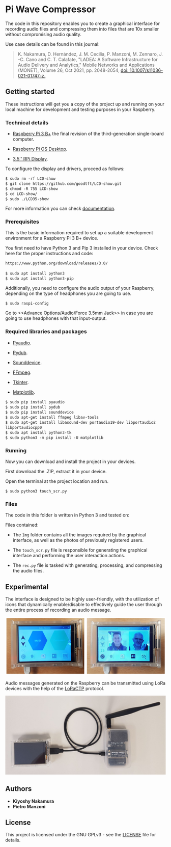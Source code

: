 # Pi Wave Compressor

The code in this repository enables you to create a graphical interface for recording audio files and compressing them into files that are 10x smaller without compromising audio quality.

Use case details can be found in this journal:
> K. Nakamura, D. Hernández, J. M. Cecilia, P. Manzoni, M. Zennaro, J. -C. Cano and C. T. Calafate, 
> "LADEA: A Software Infrastructure for Audio Delivery and Analytics," 
> Mobile Networks and Applications (MONET), Volume 26, Oct 2021, pp. 2048-2054, 
> [doi: 10.1007/s11036-021-01747-z.](https://doi.org/10.1007/s11036-021-01747-z)


## Getting started

These instructions will get you a copy of the project up and running on your local machine for development and testing purposes in your Raspberry.


### Technical details

* [Raspberry Pi 3 B+](https://www.raspberrypi.com/products/raspberry-pi-3-model-b-plus/) the final revision of the third-generation single-board computer.

* [Raspberry Pi OS Desktop](https://www.raspberrypi.com/software/operating-systems/).

* [3.5'' RPi Display](http://www.lcdwiki.com/3.5inch_RPi_Display).

To configure the display and drivers, proceed as follows:
```
$ sudo rm -rf LCD-show
$ git clone https://github.com/goodtft/LCD-show.git
$ chmod -R 755 LCD-show
$ cd LCD-show/
$ sudo ./LCD35-show
```
For more information you can check [documentation](http://www.lcdwiki.com/3.5inch_RPi_Display). 


### Prerequisites

This is the basic information required to set up a suitable development environment for a Raspberry Pi 3 B+ device.

You first need to have Python 3 and Pip 3 installed in your device. Check here for the proper instructions and code:
```
https://www.python.org/download/releases/3.0/

$ sudo apt install python3
$ sudo apt install python3-pip
```

Additionally, you need to configure the audio output of your Raspberry, depending on the type of headphones you are going to use.
```
$ sudo raspi-config
```
Go to <<Advance Options/Audio/Force 3.5mm Jack>> in case you are going to use headphones with that input-output.


### Required libraries and packages

* [Pyaudio](https://pypi.org/project/PyAudio/).

* [Pydub](https://pypi.org/project/pydub/).

* [Sounddevice](https://python-sounddevice.readthedocs.io/en/0.4.6/).

* [FFmpeg](https://ffmpeg.org/).

* [Tkinter](https://docs.python.org/3/library/tkinter.html).

* [Matplotlib](https://matplotlib.org/).

```
$ sudo pip install pyaudio
$ sudo pip install pydub
$ sudo pip install sounddevice
$ sudo apt-get install ffmpeg libav-tools
$ sudo apt-get install libasound-dev portaudio19-dev libportaudio2 libportaudiocpp0
$ sudo apt install python3-tk
$ sudo python3 -m pip install -U matplotlib
```


### Running

Now you can download and install the project in your devices.

First download the .ZIP, extract it in your device.

Open the terminal at the project location and run.
```
$ sudo python3 touch_scr.py
```


### Files

The code in this folder is written in Python 3 and tested on:

Files contained:

* The `Img` folder contains all the images required by the graphical interface, as well as the photos of previously registered users.

* The `touch_scr.py` file is responsible for generating the graphical interface and performing the user interaction actions.

* The `rec.py` file is tasked with generating, processing, and compressing the audio files.


## Experimental

The interface is designed to be highly user-friendly, with the utilization of icons that dynamically enable/disable to effectively guide the user through the entire process of recording an audio message.

![](demo.png)

Audio messages generated on the Raspberry can be transmitted using LoRa devices with the help of the [LoRaCTP](https://github.com/Kiyoshy/LoRaCTP) protocol.

![](prototype.jpg)


## Authors

* **Kiyoshy Nakamura**
* **Pietro Manzoni**


## License

This project is licensed under the GNU GPLv3 - see the [LICENSE](LICENSE) file for details.